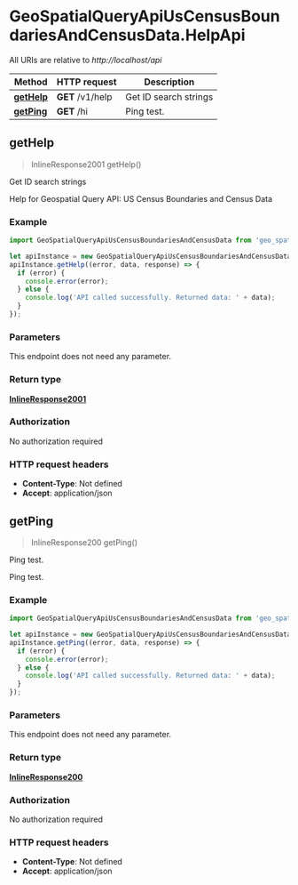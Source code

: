 # GeoSpatialQueryApiUsCensusBoundariesAndCensusData.HelpApi

All URIs are relative to *http://localhost/api*

Method | HTTP request | Description
------------- | ------------- | -------------
[**getHelp**](HelpApi.md#getHelp) | **GET** /v1/help | Get ID search strings
[**getPing**](HelpApi.md#getPing) | **GET** /hi | Ping test.



## getHelp

> InlineResponse2001 getHelp()

Get ID search strings

Help for Geospatial Query API: US Census Boundaries and Census Data

### Example

```javascript
import GeoSpatialQueryApiUsCensusBoundariesAndCensusData from 'geo_spatial_query_api_us_census_boundaries_and_census_data';

let apiInstance = new GeoSpatialQueryApiUsCensusBoundariesAndCensusData.HelpApi();
apiInstance.getHelp((error, data, response) => {
  if (error) {
    console.error(error);
  } else {
    console.log('API called successfully. Returned data: ' + data);
  }
});
```

### Parameters

This endpoint does not need any parameter.

### Return type

[**InlineResponse2001**](InlineResponse2001.md)

### Authorization

No authorization required

### HTTP request headers

- **Content-Type**: Not defined
- **Accept**: application/json


## getPing

> InlineResponse200 getPing()

Ping test.

Ping test.

### Example

```javascript
import GeoSpatialQueryApiUsCensusBoundariesAndCensusData from 'geo_spatial_query_api_us_census_boundaries_and_census_data';

let apiInstance = new GeoSpatialQueryApiUsCensusBoundariesAndCensusData.HelpApi();
apiInstance.getPing((error, data, response) => {
  if (error) {
    console.error(error);
  } else {
    console.log('API called successfully. Returned data: ' + data);
  }
});
```

### Parameters

This endpoint does not need any parameter.

### Return type

[**InlineResponse200**](InlineResponse200.md)

### Authorization

No authorization required

### HTTP request headers

- **Content-Type**: Not defined
- **Accept**: application/json

